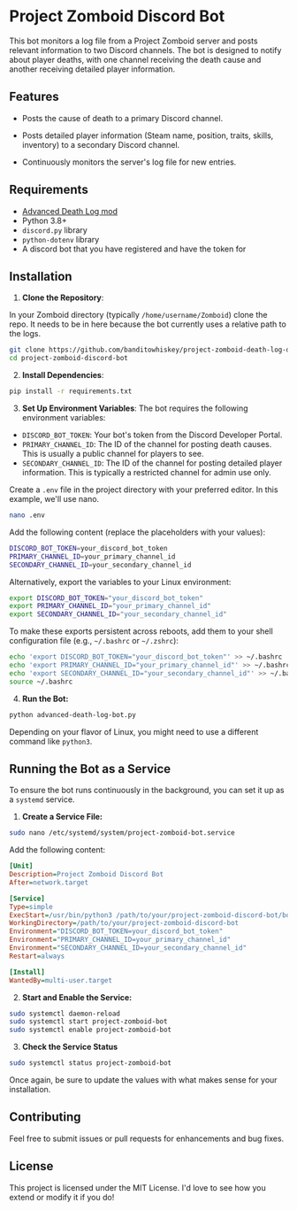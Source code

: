 
# Project Zomboid Discord Bot

  

This bot monitors a log file from a Project Zomboid server and posts relevant information to two Discord channels. The bot is designed to notify about player deaths, with one channel receiving the death cause and another receiving detailed player information.

## Features

- Posts the cause of death to a primary Discord channel.

- Posts detailed player information (Steam name, position, traits, skills, inventory) to a secondary Discord channel.

- Continuously monitors the server's log file for new entries.

## Requirements

- [Advanced Death Log mod](https://steamcommunity.com/sharedfiles/filedetails/?id=3298519559)
- Python 3.8+
- `discord.py` library
- `python-dotenv` library
- A discord bot that you have registered and have the token for


## Installation

1.  **Clone the Repository**:

In your Zomboid directory (typically `/home/username/Zomboid`) clone the repo. It needs to be in here because the bot currently uses a relative path to the logs.

```bash
git clone https://github.com/banditowhiskey/project-zomboid-death-log-discord-bot.git
cd project-zomboid-discord-bot
```

2. **Install Dependencies**:
```bash
pip install -r requirements.txt
```

3. **Set Up Environment Variables**:
The bot requires the following environment variables:
- `DISCORD_BOT_TOKEN`: Your bot's token from the Discord Developer Portal.
- `PRIMARY_CHANNEL_ID`: The ID of the channel for posting death causes. This is usually a public channel for players to see.
- `SECONDARY_CHANNEL_ID`: The ID of the channel for posting detailed player information. This is typically a restricted channel for admin use only.

Create a `.env` file in the project directory with your preferred editor. In this example, we'll use nano.

```bash
nano .env
```

Add the following content (replace the placeholders with your values):
```bash
DISCORD_BOT_TOKEN=your_discord_bot_token
PRIMARY_CHANNEL_ID=your_primary_channel_id
SECONDARY_CHANNEL_ID=your_secondary_channel_id
```
Alternatively, export the variables to your Linux environment:
```bash
export DISCORD_BOT_TOKEN="your_discord_bot_token"
export PRIMARY_CHANNEL_ID="your_primary_channel_id"
export SECONDARY_CHANNEL_ID="your_secondary_channel_id"
```

To make these exports persistent across reboots, add them to your shell configuration file (e.g., `~/.bashrc` or `~/.zshrc`):
```bash
echo 'export DISCORD_BOT_TOKEN="your_discord_bot_token"' >> ~/.bashrc
echo 'export PRIMARY_CHANNEL_ID="your_primary_channel_id"' >> ~/.bashrc
echo 'export SECONDARY_CHANNEL_ID="your_secondary_channel_id"' >> ~/.bashrc
source ~/.bashrc
```

4. **Run the Bot:**

```bash
python advanced-death-log-bot.py
```

Depending on your flavor of Linux, you  might need to use a different command like `python3`.

## Running the Bot as a Service
To ensure the bot runs continuously in the background, you can set it up as a `systemd` service.
1. **Create a Service File:**
```bash
sudo nano /etc/systemd/system/project-zomboid-bot.service
```
Add the following content:
```ini
[Unit]
Description=Project Zomboid Discord Bot
After=network.target

[Service]
Type=simple
ExecStart=/usr/bin/python3 /path/to/your/project-zomboid-discord-bot/bot.py
WorkingDirectory=/path/to/your/project-zomboid-discord-bot
Environment="DISCORD_BOT_TOKEN=your_discord_bot_token"
Environment="PRIMARY_CHANNEL_ID=your_primary_channel_id"
Environment="SECONDARY_CHANNEL_ID=your_secondary_channel_id"
Restart=always

[Install]
WantedBy=multi-user.target
```
2. **Start and Enable the Service:**
```bash
sudo systemctl daemon-reload
sudo systemctl start project-zomboid-bot
sudo systemctl enable project-zomboid-bot
```
3. **Check the Service Status**
```bash
sudo systemctl status project-zomboid-bot
```

Once again, be sure to update the values with what makes sense for your installation.

## Contributing

Feel free to submit issues or pull requests for enhancements and bug fixes.

## License

This project is licensed under the MIT License. I'd love to see how you extend or modify it if you do!